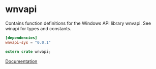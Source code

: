 # wnvapi #
Contains function definitions for the Windows API library wnvapi. See winapi for types and constants.

```toml
[dependencies]
wnvapi-sys = "0.0.1"
```

```rust
extern crate wnvapi;
```

[Documentation](https://retep998.github.io/doc/winapi/wnvapi/)
